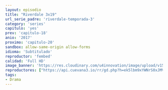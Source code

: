 ```yaml
---
layout: episodio
title: "Riverdale 3x19"
url_serie_padre: 'riverdale-temporada-3'
category: 'series'
capitulo: 'yes'
prev: 'capitulo-18'
anio: '2017'
proximo: 'capitulo-20'
sandbox: allow-same-origin allow-forms
idioma: 'Subtitulado'
reproductor: 'fembed'
calidad: 'Full HD'
image_banner: 'https://res.cloudinary.com/u4innovation/image/upload/v1565152608/maxresdefault-min_vy9nnj.jpg'
reproductores: ["https://api.cuevana3.io/rr/gd.php?h=ek5lbm9xYWNrS0xJMVp5b21KREk0dFBLbjVkaHhkRGdrOG1jbnBpUnhhS1Z0NnVVaVp2THVaMnNpS2FFcThmdDBaZDVmS3l4cWJyTm1tV1lnY3lpNUwyU3FadVkyUT09"]
tags:
- Drama
---
```











